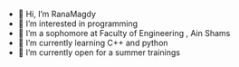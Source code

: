 - 👋 Hi, I’m RanaMagdy
- 👀 I’m interested in programming 
- 🏫 I’m a sophomore at Faculty of Engineering , Ain Shams 
- 🌱 I’m currently learning C++ and python 
- 💞️ I’m currently open for a summer trainings


<!---
RanaMagdy20/RanaMagdy20 is a ✨ special ✨ repository because its `README.md` (this file) appears on your GitHub profile.
You can click the Preview link to take a look at your changes.
--->

